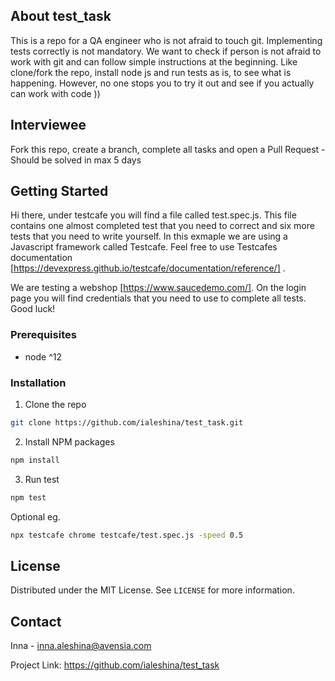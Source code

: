<!-- ABOUT THE PROJECT -->
## About test_task

This is a repo for a QA engineer who is not afraid to touch git. Implementing tests correctly is not mandatory. We want to check if person is not afraid to work with git and can follow simple instructions at the beginning. Like clone/fork the repo, install node js and run tests as is, to see what is happening. However, no one stops you to try it out and see if you actually can work with code )) 

<!-- CONTRIBUTING -->
## Interviewee

Fork this repo, create a branch, complete all tasks and open a Pull Request - Should be solved in max 5 days

## Getting Started

Hi there,
under testcafe you will find a file called test.spec.js. This file contains one almost completed test that you need to correct and six more tests that you need to write yourself.
In this exmaple we are using a Javascript framework called Testcafe. 
Feel free to use Testcafes documentation [https://devexpress.github.io/testcafe/documentation/reference/] .

We are testing a webshop [https://www.saucedemo.com/]. 
On the login page you will find credentials that you need to use to complete all tests.
Good luck!

### Prerequisites

* node ^12

### Installation

1. Clone the repo
```sh
git clone https://github.com/ialeshina/test_task.git
```
2. Install NPM packages
```sh
npm install
```
3. Run test
```sh
npm test
```

Optional eg.
```sh
npx testcafe chrome testcafe/test.spec.js -speed 0.5
```

<!-- LICENSE -->
## License

Distributed under the MIT License. See `LICENSE` for more information.

<!-- CONTACT -->
## Contact

Inna - inna.aleshina@avensia.com

Project Link: https://github.com/ialeshina/test_task
